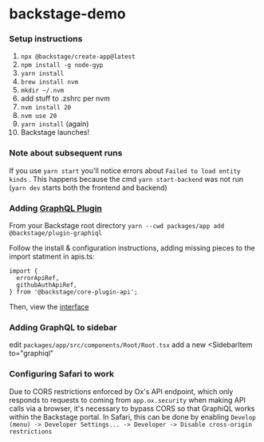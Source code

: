 # backstage-demo

### Setup instructions
1. `npx @backstage/create-app@latest`
2. `npm install -g node-gyp`
3. `yarn install`
4. `brew install nvm`
5. `mkdir ~/.nvm`
6. add stuff to .zshrc per nvm
7. `nvm install 20`
8. `nvm use 20`
9. `yarn install` (again)
10. Backstage launches!

### Note about subsequent runs

If you use `yarn start` you'll notice errors about `Failed to load entity kinds` . This happens because the cmd `yarn start-backend` was not run (`yarn dev` starts both the frontend and backend)

### Adding [GraphQL Plugin](https://github.com/backstage/backstage/tree/master/plugins/graphiql)
From your Backstage root directory
`yarn --cwd packages/app add @backstage/plugin-graphiql`

Follow the install & configuration instructions, adding missing pieces to the import statment in apis.ts:
```
import {
  errorApiRef,
  githubAuthApiRef,
} from '@backstage/core-plugin-api';
```
Then, view the [interface](http://localhost:3000/graphiql)

### Adding GraphQL to sidebar
edit `packages/app/src/components/Root/Root.tsx`
add a new <SidebarItem to="graphiql"

### Configuring Safari to work

Due to CORS restrictions enforced by Ox's API endpoint, which only responds to requests to coming from `app.ox.security` when making API calls via a browser, it's necessary to bypass CORS so that GraphiQL works within the Backstage portal. In Safari, this can be done by enabling `Develop (menu) -> Developer Settings... -> Developer -> Disable cross-origin restrictions`
